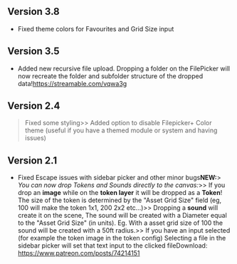 ## Version 3.8
- Fixed theme colors for Favourites and Grid Size input

## Version 3.5
- Added new recursive file upload. Dropping a folder on the FilePicker will now recreate the folder and subfolder structure of the dropped data!https://streamable.com/vqwa3g

## Version 2.4
> Fixed some styling>> Added option to disable Filepicker+ Color theme (useful if you have a themed module or system and having issues)

## Version 2.1
- Fixed Escape issues with sidebar picker and other minor bugs**NEW:**> *You can now drop Tokens and Sounds directly to the canvas:*>> If you drop an **image** while on the **token layer** it will be dropped as a **Token**! The size of the token is determined by the "Asset Grid Size" field (eg, 100 will make the token 1x1, 200 2x2 etc...)>> Dropping a **sound** will create it on the scene, The sound will be created with a Diameter equal to the "Asset Grid Size" (in units). Eg. With a asset grid size of 100 the sound will be created with a 50ft radius.>> If you have an input selected (for example the token image in the token config) Selecting a file in the sidebar picker will set that text input to the clicked fileDownload: https://www.patreon.com/posts/74214151

